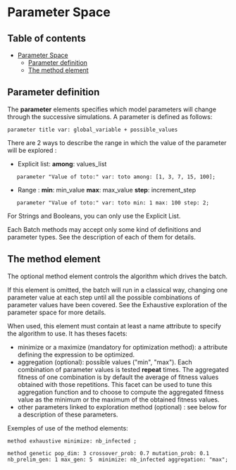 
# Parameter Space

## Table of contents 

* [Parameter Space](#parameter-space)
	* [Parameter definition](#parameter-definition)
	* [The method element](#the-method-element)


## Parameter definition
The **parameter** elements specifies which model parameters will change through the successive simulations.
A parameter is defined as follows:
```
parameter title var: global_variable + possible_values
```

There are 2 ways to describe the range in which the value of the parameter will be explored  :
* Explicit list: **among**: values\_list
```
   parameter "Value of toto:" var: toto among: [1, 3, 7, 15, 100]; 
```
* Range : **min**: min\_value **max**: max\_value **step**: increment\_step
```
   parameter "Value of toto:" var: toto min: 1 max: 100 step: 2;
```

For Strings and Booleans, you can only use the Explicit List.

Each Batch methods may accept only some kind of definitions and parameter types. See the description of each of them for details.

## The method element
The optional method element controls the algorithm which drives the batch.

If this element is omitted, the batch will run in a classical way, changing one parameter value at each step until all the possible combinations of parameter values have been covered. See the Exhaustive exploration of the parameter space for more details.

When used, this element must contain at least a name attribute to specify the algorithm to use. It has theses facets:
* minimize or a maximize (mandatory for optimization method): a attribute defining the expression to be optimized.
* aggregation (optional): possible values ("min", "max"). Each combination of parameter values is tested **repeat** times. The aggregated fitness of one combination is by default the average of fitness values obtained with those repetitions. This facet can be used to tune this aggregation function and to choose to compute the aggregated fitness value as the minimum or the maximum of the obtained fitness values.
* other parameters linked to exploration method (optional) : see below for a description of these parameters.

Exemples of use of the method elements:
```
method exhaustive minimize: nb_infected ;

method genetic pop_dim: 3 crossover_prob: 0.7 mutation_prob: 0.1 nb_prelim_gen: 1 max_gen: 5  minimize: nb_infected aggregation: "max";
```
